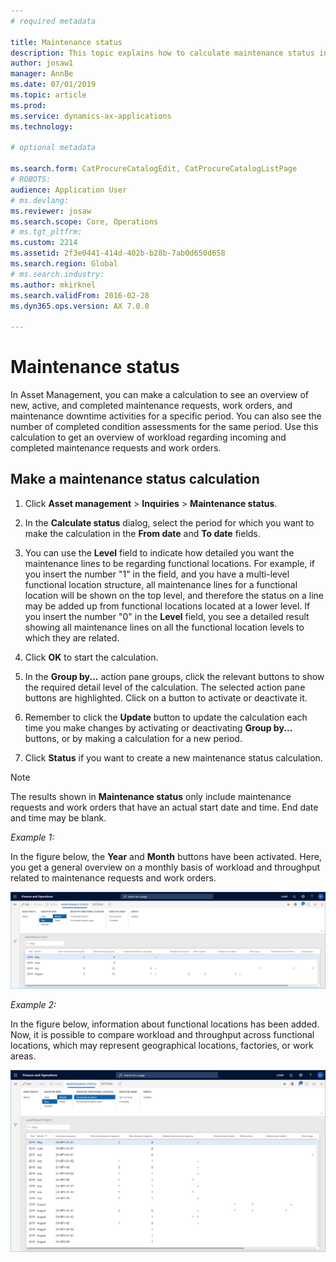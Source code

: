 ```yaml
---
# required metadata

title: Maintenance status
description: This topic explains how to calculate maintenance status in Asset Management.
author: josaw1
manager: AnnBe
ms.date: 07/01/2019
ms.topic: article
ms.prod: 
ms.service: dynamics-ax-applications
ms.technology: 

# optional metadata

ms.search.form: CatProcureCatalogEdit, CatProcureCatalogListPage
# ROBOTS: 
audience: Application User
# ms.devlang: 
ms.reviewer: josaw
ms.search.scope: Core, Operations
# ms.tgt_pltfrm: 
ms.custom: 2214
ms.assetid: 2f3e0441-414d-402b-b28b-7ab0d650d658
ms.search.region: Global
# ms.search.industry: 
ms.author: mkirknel
ms.search.validFrom: 2016-02-28
ms.dyn365.ops.version: AX 7.0.0

---
```


# Maintenance status

In Asset Management, you can make a calculation to see an overview of new, active, and completed maintenance requests, work orders, and maintenance downtime activities for a specific period. You can also see the number of completed condition assessments for the same period. Use this calculation to get an overview of workload regarding incoming and completed maintenance requests and work orders.

## Make a maintenance status calculation

1. Click **Asset management** > **Inquiries** > **Maintenance status**.

2. In the **Calculate status** dialog, select the period for which you want to make the calculation in the **From date** and **To date** fields.

3. You can use the **Level** field to indicate how detailed you want the maintenance lines to be regarding functional locations. For example, if you insert the number "1" in the field, and you have a multi-level functional location structure, all maintenance lines for a functional location will be shown on the top level, and therefore the status on a line may be added up from functional locations located at a lower level. If you insert the number "0" in the **Level** field, you see a detailed result showing all maintenance lines on all the functional location levels to which they are related.

4. Click **OK** to start the calculation.

5. In the **Group by...** action pane groups, click the relevant buttons to show the required detail level of the calculation. The selected action pane buttons are highlighted. Click on a button to activate or deactivate it.

6. Remember to click the **Update** button to update the calculation each time you make changes by activating or deactivating **Group by...** buttons, or by making a calculation for a new period.

7. Click **Status** if you want to create a new maintenance status calculation.

>[!NOTE]
>The results shown in **Maintenance status** only include maintenance requests and work orders that have an actual start date and time. End date and time may be blank.

*Example 1:*

In the figure below, the **Year** and **Month** buttons have been activated. Here, you get a general overview on a monthly basis of workload and throughput related to maintenance requests and work orders. 

![Figure 1](media/13-controlling-and-reporting.png)

*Example 2:*

In the figure below, information about functional locations has been added. Now, it is possible to compare workload and throughput across functional locations, which may represent geographical locations, factories, or work areas. 

![Figure 2](media/14-controlling-and-reporting.png)

